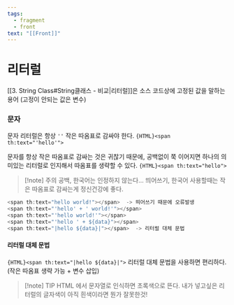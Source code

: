 ```yaml
---
tags:
  - fragment
  - front
text: "[[Front]]"
---
```

# 리터럴
[[3. String Class#String클래스 - 비교|리터럴]]은 소스 코드상에 고정된 값을 말하는 용어 (고정이 안되는 값은 변수)

### 문자
문자 리터럴은 항상 `''` 작은 따옴표로 감싸야 한다.
`{HTML}<span th:text="'hello'">`

문자를 항상 작은 따옴표로 감싸는 것은 귀찮기 때문에, 공백없이 쭉 이어지면 
하나의 의미있는 리터럴로 인지해서 따옴표를 생략할 수 있다.
`{HTML}<span th:text="hello">`

> [!note] 주의
> 공백, 한국어는 인정하지 않는다...
> 띄어쓰기, 한국어 사용할때는 작은 따옴표로 감싸는게 정신건강에 좋다.

~~~java 
<span th:text="hello world!"></span>  -> 띄어쓰기 때문에 오류발생
<span th:text="'hello' + ' world!'"></span>
<span th:text="'hello world!'"></span>
<span th:text="'hello ' + ${data}"></span>
<span th:text="|hello ${data}|"></span>  -> 리터럴 대체 문법
~~~

#### 리터럴 대체 문법
`{HTML}<span th:text="|hello ${data}|">`
리터럴 대체 문법을 사용하면 편리하다. (작은 따옴표 생략 가능 + 변수 삽입)

> [!note] TIP
> HTML 에서 문자열로 인식하면 초록색으로 뜬다. 
> 내가 넣고싶은 리터럴의 글자색이 아직 흰색이라면 뭔가 잘못한것!

 